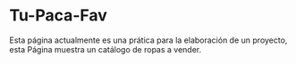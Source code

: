 # Tu-Paca-Fav

Esta página actualmente es una prática para la elaboración de un proyecto, esta Página muestra un catálogo de ropas a vender.
